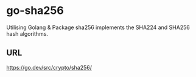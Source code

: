 # go-sha256
Utilising Golang &amp; Package sha256 implements the SHA224 and SHA256 hash algorithms.

## URL
https://go.dev/src/crypto/sha256/
